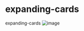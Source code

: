 # expanding-cards
expanding-cards
![image](https://user-images.githubusercontent.com/110614481/190417106-fe7f789b-3116-4fde-ad7b-f3324bba7a87.png)
